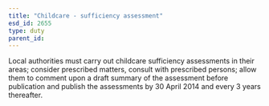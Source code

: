```yaml
---
title: "Childcare - sufficiency assessment"
esd_id: 2655
type: duty
parent_id:  
---
```


Local authorities must carry out childcare sufficiency assessments in their areas; consider prescribed matters, consult with prescribed persons; allow them to comment upon a draft summary of the assessment before publication and publish the assessments by 30 April 2014 and every 3 years thereafter.

